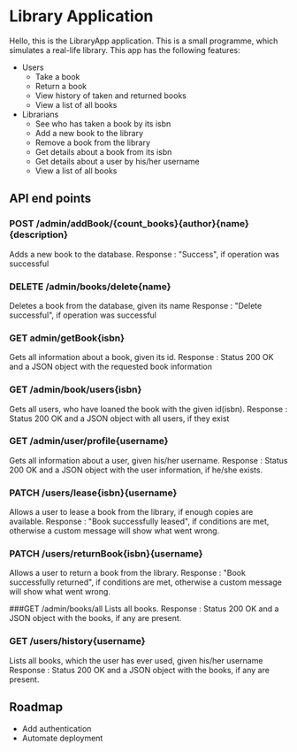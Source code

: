 # Library Application

Hello,
this is the LibraryApp application. This is a small programme, which simulates a real-life library. This app has the following features:

- Users
    - Take a book
    - Return a book
    - View history of taken and returned books
    - View a list of all books
- Librarians
    - See who has taken a book by its isbn
    - Add a new book to the library
    - Remove a book from the library
    - Get details about a book from its isbn
    - Get details about a user by his/her username
    - View a list of all books

## API end points

### POST /admin/addBook/{count_books}{author}{name}{description}
Adds a new book to the database. Response : "Success", if operation was successful

### DELETE /admin/books/delete{name}
Deletes a book from the database, given its name Response : "Delete successful", if operation was successful

### GET admin/getBook{isbn}
Gets all information about a book, given its id. Response : Status 200 OK and a JSON object with the requested book information

### GET /admin/book/users{isbn}
Gets all users, who have loaned the book with the given id(isbn). Response : Status 200 OK and a JSON object with all users, if they exist

### GET /admin/user/profile{username}
Gets all  information about a user, given his/her username. Response : Status 200 OK and a JSON object with the user information, if he/she exists.

### PATCH /users/lease{isbn}{username}
Allows a user to lease a book from the library, if enough copies are available. Response : "Book successfully leased", if conditions are met, otherwise a custom message will show what went wrong.

### PATCH /users/returnBook{isbn}{username}
Allows a user to return a book from the library. Response : "Book successfully returned", if conditions are met, otherwise a custom message will show what went wrong.

###GET /admin/books/all
Lists all books. Response : Status 200 OK and a JSON object with the books, if any are present.

### GET /users/history{username}
Lists all books, which the user has ever used, given his/her username Response : Status 200 OK and a JSON object with the books, if any are present.

## Roadmap
- Add authentication
- Automate deployment

